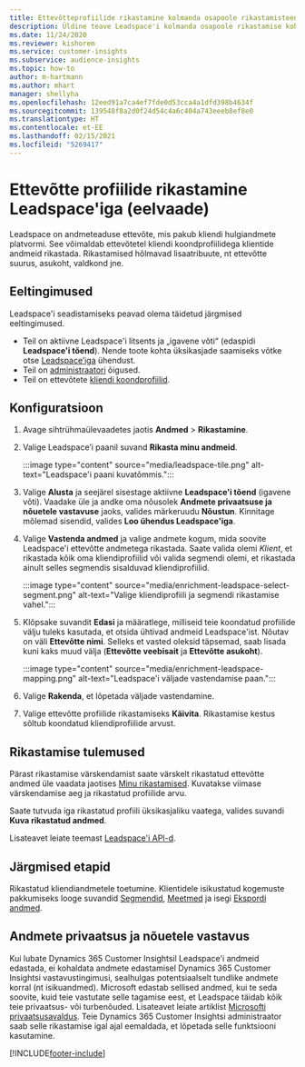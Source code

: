 ```yaml
---
title: Ettevõtteprofiilide rikastamine kolmanda osapoole rikastamisteenusega Leadspace'ilt
description: Üldine teave Leadspace'i kolmanda osapoole rikastamise kohta.
ms.date: 11/24/2020
ms.reviewer: kishorem
ms.service: customer-insights
ms.subservice: audience-insights
ms.topic: how-to
author: m-hartmann
ms.author: mhart
manager: shellyha
ms.openlocfilehash: 12eed91a7ca4ef7fde0d53cca4a1dfd398b4634f
ms.sourcegitcommit: 139548f8a2d0f24d54c4a6c404a743eeeb8ef8e0
ms.translationtype: HT
ms.contentlocale: et-EE
ms.lasthandoff: 02/15/2021
ms.locfileid: "5269417"
---
```

# <a name="enrichment-of-company-profiles-with-leadspace-preview"></a>Ettevõtte profiilide rikastamine Leadspace'iga (eelvaade)

Leadspace on andmeteaduse ettevõte, mis pakub kliendi hulgiandmete platvormi. See võimaldab ettevõtetel kliendi koondprofiilidega klientide andmeid rikastada. Rikastamised hõlmavad lisaatribuute, nt ettevõtte suurus, asukoht, valdkond jne.

## <a name="prerequisites"></a>Eeltingimused

Leadspace'i seadistamiseks peavad olema täidetud järgmised eeltingimused.

- Teil on aktiivne Leadspace'i litsents ja „igavene võti“ (edaspidi **Leadspace'i tõend**). Nende toote kohta üksikasjade saamiseks võtke otse [Leadspace’iga](https://www.leadspace.com/products/leadspace-on-demand/) ühendust.
- Teil on [administraatori](permissions.md#administrator) õigused.
- Teil on ettevõtete [kliendi koondprofiilid](customer-profiles.md).

## <a name="configuration"></a>Konfiguratsioon

1. Avage sihtrühmaülevaadetes jaotis **Andmed** > **Rikastamine**.

1. Valige Leadspace’i paanil suvand **Rikasta minu andmeid**.

   :::image type="content" source="media/leadspace-tile.png" alt-text="Leadspace'i paani kuvatõmmis.":::

1. Valige **Alusta** ja seejärel sisestage aktiivne **Leadspace'i tõend** (igavene võti). Vaadake üle ja andke oma nõusolek **Andmete privaatsuse ja nõuetele vastavuse** jaoks, valides märkeruudu **Nõustun**. Kinnitage mõlemad sisendid, valides **Loo ühendus Leadspace'iga**.

1. Valige **Vastenda andmed** ja valige andmete kogum, mida soovite Leadspace'i ettevõtte andmetega rikastada. Saate valida olemi *Klient*, et rikastada kõik oma kliendiprofiilid või valida segmendi olemi, et rikastada ainult selles segmendis sisalduvad kliendiprofiilid.

   :::image type="content" source="media/enrichment-leadspace-select-segment.png" alt-text="Valige kliendiprofiili ja segmendi rikastamise vahel.":::

1. Klõpsake suvandit **Edasi** ja määratlege, milliseid teie koondatud profiilide välju tuleks kasutada, et otsida ühtivad andmeid Leadspace'ist. Nõutav on väli **Ettevõtte nimi**. Selleks et vasted oleksid täpsemad, saab lisada kuni kaks muud välja (**Ettevõtte veebisait** ja **Ettevõtte asukoht**).

   :::image type="content" source="media/enrichment-leadspace-mapping.png" alt-text="Leadspace'i väljade vastendamise paan.":::
   
1. Valige **Rakenda**, et lõpetada väljade vastendamine.

1. Valige ettevõtte profiilide rikastamiseks **Käivita**. Rikastamise kestus sõltub koondatud kliendiprofiilide arvust.

## <a name="enrichment-results"></a>Rikastamise tulemused

Pärast rikastamise värskendamist saate värskelt rikastatud ettevõtte andmed üle vaadata jaotises [Minu rikastamised](enrichment-hub.md). Kuvatakse viimase värskendamise aeg ja rikastatud profiilide arvu.

Saate tutvuda iga rikastatud profiili üksikasjaliku vaatega, valides suvandi **Kuva rikastatud andmed**.

Lisateavet leiate teemast [Leadspace'i API-d](https://support.leadspace.com/hc/en-us/sections/201997649-API).

## <a name="next-steps"></a>Järgmised etapid

Rikastatud kliendiandmetele toetumine. Klientidele isikustatud kogemuste pakkumiseks looge suvandid [Segmendid](segments.md), [Meetmed](measures.md) ja isegi [Ekspordi andmed](export-destinations.md).

## <a name="data-privacy-and-compliance"></a>Andmete privaatsus ja nõuetele vastavus

Kui lubate Dynamics 365 Customer Insightsil Leadspace'i andmeid edastada, ei kohaldata andmete edastamisel Dynamics 365 Customer Insightsi vastavustingimusi, sealhulgas potentsiaalselt tundlike andmete korral (nt isikuandmed). Microsoft edastab sellised andmed, kui te seda soovite, kuid teie vastutate selle tagamise eest, et Leadspace täidab kõik teie privaatsus- või turbenõuded. Lisateavet leiate artiklist [Microsofti privaatsusavaldus](https://go.microsoft.com/fwlink/?linkid=396732).
Teie Dynamics 365 Customer Insightsi administraator saab selle rikastamise igal ajal eemaldada, et lõpetada selle funktsiooni kasutamine.


[!INCLUDE[footer-include](../includes/footer-banner.md)]